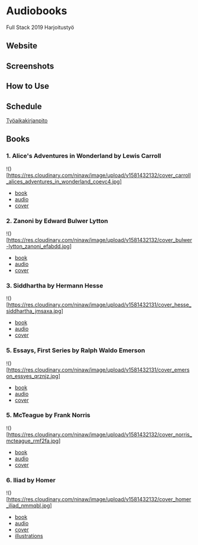 # Audiobooks

Full Stack 2019 Harjoitustyö 

## Website

## Screenshots

## How to Use

## Schedule

[Työaikakirjanpito](https://github.com/NinaKWelch/audiobooks/wiki)

## Books

### 1. Alice's Adventures in Wonderland by Lewis Carroll

!()[https://res.cloudinary.com/ninaw/image/upload/v1581432132/cover_carroll_alices_adventures_in_wonderland_coevc4.jpg]

- [book](http://www.gutenberg.org/files/28885/28885-h/28885-h.htm)
- [audio](https://librivox.org/alices-adventures-in-wonderland-by-lewis-carroll-3/)
- [cover](https://ia600300.us.archive.org/11/items/LibrivoxCdCoverArt19/Alices_Adventures_in_Wonderland5.jpg)

### 2. Zanoni by Edward Bulwer Lytton

!()[https://res.cloudinary.com/ninaw/image/upload/v1581432132/cover_bulwer-lytton_zanoni_efabdd.jpg]

- [book](http://www.gutenberg.org/files/2664/2664-h/2664-h.htm)
- [audio](https://librivox.org/zanoni-by-edward-bulwer-lytton/)
- [cover](https://images-na.ssl-images-amazon.com/images/I/51Gct6XqEIL._SX342_.jpg)

### 3. Siddhartha by Hermann Hesse

!()[https://res.cloudinary.com/ninaw/image/upload/v1581432131/cover_hesse_siddhartha_jmsaxa.jpg]

- [book](http://www.gutenberg.org/files/2500/2500-h/2500-h.htm)
- [audio](https://librivox.org/siddhartha-by-hermann-hesse/)
- [cover](https://m.media-amazon.com/images/I/516B8zqrjwL._SL500_.jpg)

### 5. Essays, First Series by Ralph Waldo Emerson

!()[https://res.cloudinary.com/ninaw/image/upload/v1581432131/cover_emerson_essyes_qrznjz.jpg]

- [book](http://www.gutenberg.org/files/2944/2944-h/2944-h.htm#link2H_4_0002)
- [audio](https://librivox.org/essays-first-series-by-ralph-waldo-emerson/)
- [cover](https://images.findawayworld.com/v1/image/cover/CD077890?height=220&width=220)

### 5. McTeague by Frank Norris

!()[https://res.cloudinary.com/ninaw/image/upload/v1581432132/cover_norris_mcteague_rmf2fa.jpg]

- [book](http://www.gutenberg.org/files/165/165-h/165-h.htm)
- [audio](https://librivox.org/mcteague-by-frank-norris/)
- [cover](https://s3-us-west-2.amazonaws.com/tabs.web.media/1/4/1414/1414-square-1536.jpg)

### 6. Iliad by Homer

!()[https://res.cloudinary.com/ninaw/image/upload/v1581432132/cover_homer_iliad_nmmqbl.jpg]

- [book](http://www.gutenberg.org/files/2199/2199-h/2199-h.htm)
- [audio](https://librivox.org/the-iliad-by-homer-translated-by-samuel-butler/)
- [cover](https://m.media-amazon.com/images/I/5168DSbCuuL._SL500_.jpg)
- [illustrations](http://www.gutenberg.org/files/6130/6130-h/6130-h.htm)
